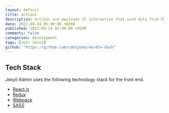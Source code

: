 ```yaml
---
layout: default
title: Actions
description: Actions are payloads of information that send data from the application to the store.
date: 2022-09-24 05:00:00 +0200
published: 2022-09-24 05:00:00 +0200
comments: false
categories: development
tags: [test test2]
github: "https://github.com/cdotyone/nerdle-dash"
---
```


## Tech Stack

Jekyll Admin uses the following technology stack for the front end.

* [React.js](https://facebook.github.io/react/)
* [Redux](http://redux.js.org/)
* [Webpack](https://github.com/webpack/webpack)
* [SASS](https://github.com/sass/sass)